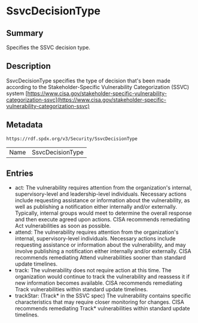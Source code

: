 <!-- Automatically generated by spec-parser v2.0.0 on 2024-01-26T22:18:46.241893+00:00 -->
<!-- SPDX-License-Identifier: Community-Spec-1.0 -->

# SsvcDecisionType

## Summary

Specifies the SSVC decision type.


## Description

SsvcDecisionType specifies the type of decision that's been made according to the Stakeholder-Specific Vulnerability Categorization (SSVC)  system [https://www.cisa.gov/stakeholder-specific-vulnerability-categorization-ssvc](https://www.cisa.gov/stakeholder-specific-vulnerability-categorization-ssvc)


## Metadata

`https://rdf.spdx.org/v3/Security/SsvcDecisionType`


| | |
|---|---|
| Name | SsvcDecisionType |




## Entries

- act: The vulnerability requires attention from the organization's internal, supervisory-level and leadership-level individuals. Necessary actions include requesting assistance or information about the vulnerability, as well as publishing a notification either internally and/or externally. Typically, internal groups would meet to determine the overall response and then execute agreed upon actions. CISA recommends remediating Act vulnerabilities as soon as possible.
- attend: The vulnerability requires attention from the organization's internal, supervisory-level individuals. Necessary actions include requesting assistance or information about the vulnerability, and may involve publishing a notification either internally and/or externally. CISA recommends remediating Attend vulnerabilities sooner than standard update timelines.
- track: The vulnerability does not require action at this time. The organization would continue to track the vulnerability and reassess it if new information becomes available. CISA recommends remediating Track vulnerabilities within standard update timelines.
- trackStar: (Track* in the SSVC spec) The vulnerability contains specific characteristics that may require closer monitoring for changes. CISA recommends remediating Track* vulnerabilities within standard update timelines.


